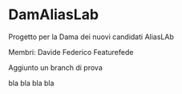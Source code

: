 # DamAliasLab
Progetto per la Dama dei nuovi candidati AliasLAb

Membri:
Davide
Federico
Featurefede

Aggiunto un branch di prova

bla bla bla bla

